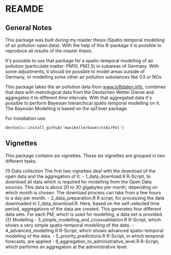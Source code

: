 # REAMDE

## General Notes

This package was built during my master thesis (Spatio-temporal modelling of air pollution open data). With the help of this R-package it is possible to reproduce all results of the master thesis.

It's possible to use that package for a spatio-temporal modelling of air pollution (particulate matter: PM10, PM2.5) in subareas of Germany. With some adjustments, it should be possible to model areas outside of Germany, or modelling some other air pollution substances like O3 or NOx.

This package takes the air pollution data from www.luftdaten.info, combines that data with metrological data from the Deutschen Wetter Dienst and aggregates it to different time intervals. With that aggregated data it's possible to perform Bayesian hierarchical spatio temporal modelling on it. The Bayesian Modelling is based on the spTimer package.

For installation use:

```
devtools::install_github('maxikellerbauer/stAirPol')
```

## Vignettes

This package contains six vignettes. These six vignettes are grouped in two different tasks.

(1) Data collection
    The first two vignettes deal with the download of the open data and the aggregation of it.
    - 1_data_download.R
    R-Script, to download all data which is required for modelling from the Open Data sources. This data is about 20 to 30 gigabytes per month, depending on which month is chosen. The download process can take from a few hours to a day per month.
    - 2_data_preparation.R
    R script, for processing the data downloaded in 1_data_download.R. Here, based on the self-selected time period, aggregations of the data are created. This generates four different data sets. For each PM, which is used for modelling, a data set is provided.
(2) Modelling
    - 3_simple_modelling_and_crossvalidation.R
    R-Script, which shows a very simple spatio-temporal modelling of the data.
    - 4_advanced_modelling.R
    R-Script, which shows advanced spatio-temporal modelling of the data.
    - 5_priority_predictions.R
    R-Script, in which temporal forecasts, are applied
    - 6_aggregation_to_administrative_level.R
    R-Script, which performs an aggregation at the administrative level.
